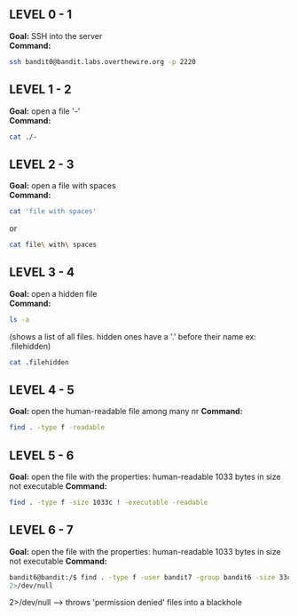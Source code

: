 ## LEVEL 0 - 1
**Goal:** SSH into the server  
**Command:**  
```bash
ssh bandit0@bandit.labs.overthewire.org -p 2220
```

## LEVEL 1 - 2
**Goal:** open a file '-'  
**Command:**  
```bash
cat ./-
```

## LEVEL 2 - 3
**Goal:** open a file with spaces  
**Command:**  
```bash
cat 'file with spaces'
```
or
```bash
cat file\ with\ spaces
```

## LEVEL 3 - 4
**Goal:** open a hidden file   
**Command:**  
```bash
ls -a 
```
(shows a list of all files. hidden ones have a '.' before their name ex: .filehidden)
```bash
cat .filehidden
```
## LEVEL 4 - 5
**Goal:** open the human-readable file among many nr
**Command:**  
```bash
find . -type f -readable
```
## LEVEL 5 - 6
**Goal:** open the file with the properties:
human-readable
1033 bytes in size
not executable
**Command:**  
```bash
find . -type f -size 1033c ! -executable -readable
```
## LEVEL 6 - 7
**Goal:** open the file with the properties:
human-readable
1033 bytes in size
not executable
**Command:**  
```bash
bandit6@bandit:/$ find . -type f -user bandit7 -group bandit6 -size 33c
2>/dev/null
```
2>/dev/null --> throws 'permission denied' files into a blackhole
